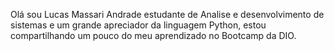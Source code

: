 Olá sou Lucas Massari Andrade estudante de Analise e desenvolvimento de sistemas e um grande apreciador da linguagem Python, estou compartilhando um pouco do meu aprendizado no Bootcamp da DIO.
